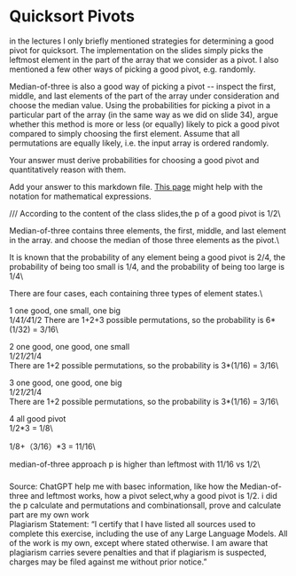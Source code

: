 # Quicksort Pivots

in the lectures I only briefly mentioned strategies for determining a good pivot
for quicksort. The implementation on the slides simply picks the leftmost
element in the part of the array that we consider as a pivot. I also mentioned a
few other ways of picking a good pivot, e.g. randomly.

Median-of-three is also a good way of picking a pivot -- inspect the first,
middle, and last elements of the part of the array under consideration and
choose the median value. Using the probabilities for picking a pivot in a
particular part of the array (in the same way as we did on slide 34), argue
whether this method is more or less (or equally) likely to pick a good pivot
compared to simply choosing the first element. Assume that all permutations are
equally likely, i.e. the input array is ordered randomly.

Your answer must derive probabilities for choosing a good pivot and
quantitatively reason with them.

Add your answer to this markdown file. [This
page](https://docs.github.com/en/get-started/writing-on-github/working-with-advanced-formatting/writing-mathematical-expressions)
might help with the notation for mathematical expressions.


///
According to the content of the class slides,the p of a good pivot is 1/2\

Median-of-three contains three elements, the first, middle, and last element in the array. and choose the median of those three elements as the pivot.\

It is known that the probability of any element being a good pivot is 2/4, the probability of being too small is 1/4, and the probability of being too large is 1/4\

There are four cases, each containing three types of element states.\

1
one good, one small, one big\
1/4*1/4*1/2 
There are 1+2+3 possible permutations, so the probability is 6*(1/32) = 3/16\

2
one good, one good, one small\
1/2*1/2*1/4  \
There are 1+2 possible permutations, so the probability is 3*(1/16) = 3/16\

3
one good, one good, one big\
1/2*1/2*1/4\
There are 1+2 possible permutations, so the probability is 3*(1/16) = 3/16\

4
all good pivot\
1/2*3 = 1/8\

1/8+（3/16）*3 = 11/16\

median-of-three approach p is higher than leftmost with 11/16 vs 1/2\

###
Source: ChatGPT help me with basec information, like how the Median-of-three and leftmost works, how a pivot select,why a good pivot is 1/2. i did the p calculate and permutations and combinationsall, prove and calculate part are my own work\
Plagiarism Statement: “I certify that I have listed all sources used to complete this exercise, including the use of any Large Language Models. All of the work is my own, except where stated otherwise. I am aware that plagiarism carries severe penalties and that if plagiarism is suspected, charges may be filed against me without prior notice.”
